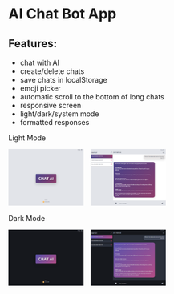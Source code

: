 # AI Chat Bot App

## Features:

- chat with AI
- create/delete chats
- save chats in localStorage
- emoji picker
- automatic scroll to the bottom of long chats
- responsive screen
- light/dark/system mode
- formatted responses

<p>Light Mode</p>
<img src="./ai-chat-bot-start-light.png" width="150" style="margin-right: 10px;"/>
<img src="./ai-chat-bot-light.png" width="150">
<br />

<p>Dark Mode</p>
<img src="./ai-chat-bot-start-dark.png" width="150" style="margin-right: 10px;">
<img src="./ai-chat-bot-dark.png" width="150">
